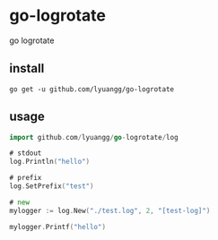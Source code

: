 # go-logrotate
go logrotate

## install

```
go get -u github.com/lyuangg/go-logrotate
```


## usage


```go
import github.com/lyuangg/go-logrotate/log

# stdout
log.Println("hello")

# prefix
log.SetPrefix("test")

# new
mylogger := log.New("./test.log", 2, "[test-log]")

mylogger.Printf("hello")
```


